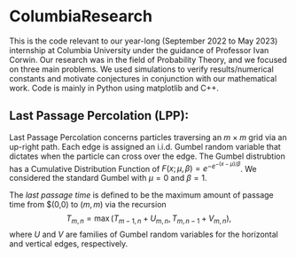 # ColumbiaResearch

This is the code relevant to our year-long (September 2022 to May 2023) internship at Columbia University under the guidance of Professor Ivan Corwin. 
Our research was in the field of Probability Theory, and we focused on three main problems. We used simulations to verify results/numerical constants and motivate conjectures in conjunction with our mathematical work. Code is mainly in Python using matplotlib and C++.
## Last Passage Percolation (LPP):

Last Passage Percolation concerns particles traversing an $m \times m$ grid via an up-right path. Each edge is assigned an i.i.d. Gumbel random variable that dictates when the particle can cross over the edge. The Gumbel distrubtion has a Cumulative Distribution Function of $F(x;\mu,\beta) = e^{-e^{-(x-\mu)/\beta}}$. We considered the standard Gumbel with $\mu = 0$ and $\beta = 1$. 

The *last passage time* is defined to be the maximum amount of passage time from $(0,0) to $(m,m)$ via the recursion $$T_{m,n} = \max(T_{m-1,n} + U_{m,n}, T_{m,n-1} + V_{m,n}),$$ where $U$ and $V$ are families of Gumbel random variables for the horizontal and vertical edges, respectively.
